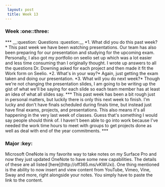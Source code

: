 ```yaml
---   
 layout: post   
 title: Week 13   
---   
```

 
 <h3>Week :one::three: </h3>   
 ***   
 __:question: Questions :question:__  
 *1. What did you do this past week?*   
   This past week we have been watching presentations. Our team has also been preparing for our presentation and studying for the upcoming exam.   
   Personally, I also got my portfolio on seelio set up which was a lot easier and less time consuming than I originally thought. I wrote up answers to all the questions Dr. Downing asked for each project and then made it fit the Work form on Seelio.     
 *2. What's in your way?*   
     Again, just getting the exam taken and doing our presentation.      
 *3. What will you do next week?*   
     Though we're not changing the presentation slides, I am going to be writing up the gist of what we'll be saying for each slide so each team member has at least an idea of what all slides say.   
 ***   
     This past week has been a bit rough just in personal matters, but luckily there is only this next week to finish. I'm lucky and don't have finals scheduled during finals time, but instead just have final exams, projects, and presentations. This also means it's all happening in the very last week of classes. Guess that's something I would say people should think of. I haven't been able to go into work because I've needed the work time hours to meet with groups to get projects done as well as deal with end of the year commitments. 
 ***   
 <h3> Major :key: </h3>   
    Microsoft OneNote is my favorite way to take notes on my Surface Pro and now they just updated OneNote to have some new capabilities. The details of these are all listed [here](http://off365.ms/vKWUxi). One thing mentioned is the ability to now insert and view content from YouTube, Vimeo, Vine, Sway and more, right alongside your notes. You simply have to paste the link to the content.   
